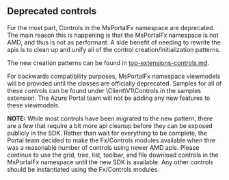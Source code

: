 
## Deprecated controls

For the most part, Controls in the MsPortalFx namespace are deprecated.  The main reason this is happening is that the MsPortalFx namespace is not AMD, and thus is not as performant.  A side benefit of needing to rewrite the apis is to clean up and unify all of the control creation/initialization patterns.

The new creation patterns can be found in [top-extensions-controls.md](top-extensions-controls.md).

For backwards compatibility purposes, MsPortalFx namespace viewmodels will be provided until the classes are officially deprecated.  Samples for all of these controls can be found under \Client\V1\Controls in the samples extension.  The Azure Portal team will not be adding any new features to these viewmodels.

**NOTE:** While most controls have been migrated to the new pattern, there are a few that require a bit more api cleanup before they can be exposed publicly in the SDK.  Rather than wait for everything to be complete, the Portal team decided to make the Fx/Controls modules available when thre was  a reasonable number of controls using newer AMD apis.  Please continue to use the grid, tree, list, toolbar, and file download controls in the MsPortalFx namespace until the new SDK is available.  Any other controls should be instantiated using the Fx/Controls modules.
